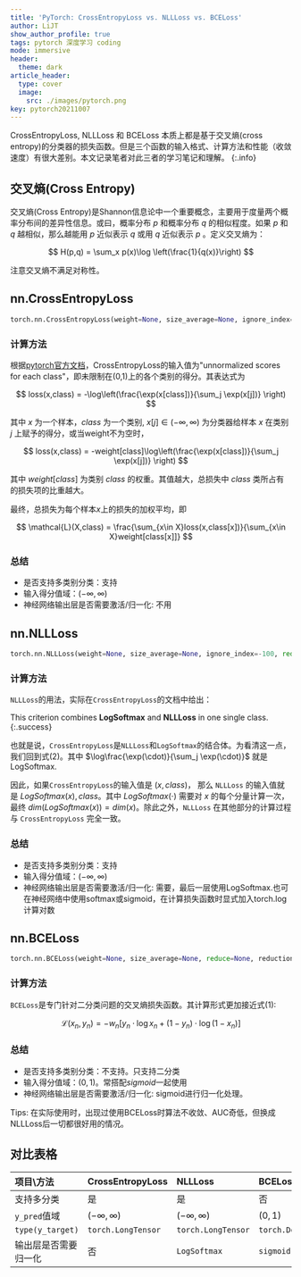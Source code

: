 ```yaml
---
title: 'PyTorch: CrossEntropyLoss vs. NLLLoss vs. BCELoss'
author: LiJT
show_author_profile: true
tags: pytorch 深度学习 coding
mode: immersive
header:
  theme: dark
article_header:
  type: cover
  image:
    src: ./images/pytorch.png
key: pytorch20211007
---
```


CrossEntropyLoss, NLLLoss 和 BCELoss 本质上都是基于交叉熵(cross entropy)的分类器的损失函数。但是三个函数的输入格式、计算方法和性能（收敛速度）有很大差别。本文记录笔者对此三者的学习笔记和理解。
{:.info}

## 交叉熵(Cross Entropy)

交叉熵(Cross Entropy)是Shannon信息论中一个重要概念，主要用于度量两个概率分布间的差异性信息。或曰，概率分布 $p$ 和概率分布 $q$ 的相似程度。如果 $p$ 和 $q$ 越相似，那么越能用 $p$ 近似表示 $q$ 或用 $q$ 近似表示 $p$ 。定义交叉熵为：

$$
H(p,q) = \sum_x p(x)\log \left(\frac{1}{q(x)}\right)
$$

注意交叉熵不满足对称性。

## nn.CrossEntropyLoss

```python
torch.nn.CrossEntropyLoss(weight=None, size_average=None, ignore_index=-100, reduce=None, reduction='mean')
```

### 计算方法

根据[pytorch官方文档](https://pytorch.org/docs/stable/generated/torch.nn.CrossEntropyLoss.html)，CrossEntropyLoss的输入值为"unnormalized scores for each class"，即未限制在(0,1)上的各个类别的得分。其表达式为

$$
loss(x,class) = -\log\left(\frac{\exp(x[class])}{\sum_j \exp(x[j])} \right)
$$

其中 $x$ 为一个样本，$class$ 为一个类别, $x[j]\in(-\infty,\infty)$ 为分类器给样本 $x$ 在类别 $j$ 上赋予的得分，或当weight不为空时，

$$
loss(x,class) = -weight[class]\log\left(\frac{\exp(x[class])}{\sum_j \exp(x[j])} \right)
$$

其中 $weight[class]$ 为类别 $class$ 的权重。其值越大，总损失中 $class$ 类所占有的损失项的比重越大。

最终，总损失为每个样本$x$上的损失的加权平均，即

$$
\mathcal{L}(X,class) = \frac{\sum_{x\in X}loss(x,class[x])}{\sum_{x\in X}weight[class[x]]}
$$

### 总结
- 是否支持多类别分类：支持
- 输入得分值域：$(-\infty,\infty)$
- 神经网络输出层是否需要激活/归一化: 不用

## nn.NLLLoss

```python
torch.nn.NLLLoss(weight=None, size_average=None, ignore_index=-100, reduce=None, reduction='mean')
```

### 计算方法

`NLLLoss`的用法，实际在`CrossEntropyLoss`的文档中给出：

This criterion combines **LogSoftmax** and **NLLLoss** in one single class.
{:.success}

也就是说，`CrossEntropyLoss`是`NLLLoss`和`LogSoftmax`的结合体。为看清这一点，我们回到式(2)。其中 $\log\frac{\exp(\cdot)}{\sum_j \exp(\cdot)}$ 就是LogSoftmax.

因此，如果`CrossEntropyLoss`的输入值是 $(x,class)$， 那么 `NLLLoss` 的输入值就是 $LogSoftmax(x), class$。其中 $LogSoftmax(\cdot)$ 需要对 $x$ 的每个分量计算一次，最终 $dim(LogSoftmax(x)) = dim(x)$。除此之外，`NLLLoss` 在其他部分的计算过程与 `CrossEntropyLoss` 完全一致。

### 总结
- 是否支持多类别分类：支持
- 输入得分值域：$(-\infty,\infty)$
- 神经网络输出层是否需要激活/归一化: 需要，最后一层使用LogSoftmax.也可在神经网络中使用softmax或sigmoid，在计算损失函数时显式加入torch.log计算对数

## nn.BCELoss

```python
torch.nn.BCELoss(weight=None, size_average=None, reduce=None, reduction='mean')
```

### 计算方法
`BCELoss`是专门针对二分类问题的交叉熵损失函数。其计算形式更加接近式(1): 

$$
\mathcal{L}(x_n,y_n) = -w_n\left[y_n\cdot\log x_n + (1-y_n)\cdot\log(1-x_n)\right] 
$$

### 总结
- 是否支持多类别分类：不支持。只支持二分类
- 输入得分值域：$(0,1)$。常搭配$sigmoid$一起使用
- 神经网络输出层是否需要激活/归一化: sigmoid进行归一化处理。

Tips: 在实际使用时，出现过使用BCELoss时算法不收敛、AUC奇低，但换成NLLLoss后一切都很好用的情况。

## 对比表格

|项目\方法|CrossEntropyLoss|NLLLoss|BCELoss|
|:---|:---|:---|:---|
|支持多分类|是|是|否|
|`y_pred`值域|$(-\infty,\infty)$|$(-\infty,\infty)$|$(0,1)$|
|`type(y_target)`|`torch.LongTensor`|`torch.LongTensor`|`torch.DoubleTensor`|
|输出层是否需要归一化|否|`LogSoftmax`|`sigmoid`|

<!--more-->